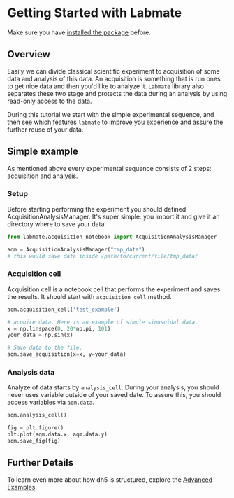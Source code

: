# Getting Started with Labmate

Make sure you have [installed the package](install.md) before.

## Overview

Easily we can divide classical scientific experiment to acquisition of some data and analysis of this data. An acquisition is something that is run ones to get nice data and then you'd like to analyze it. `Labmate` library also separates these two stage and protects the data during an analysis by using read-only access to the data.

During this tutorial we start with the simple experimental sequence, and then see which features `labmate` to improve you experience and assure the further reuse of your data.

## Simple example

As mentioned above every experimental sequence consists of 2 steps: acquisition and analysis.

### Setup

Before starting performing the experiment you should defined AcquisitionAnalysisManager. It's super simple: you import it and give it an directory where to save your data.

```python
from labmate.acquisition_notebook import AcquisitionAnalysisManager

aqm = AcquisitionAnalysisManager("tmp_data")
# this would save data inside /path/to/current/file/tmp_data/
```

### Acquisition cell

Acquisition cell is a notebook cell that performs the experiment and saves the results. It should start with `acquisition_cell` method.

```python
aqm.acquisition_cell('test_example')

# acquire data. Here is an example of simple sinusoidal data.
x = np.linspace(0, 20*np.pi, 101)
your_data = np.sin(x)

# Save data to the file.
aqm.save_acquisition(x=x, y=your_data)
```

### Analysis data

Analyze of data starts by `analysis_cell`.
During your analysis, you should never uses variable outside of your saved date. To assure this, you should access variables via `aqm.data`.

```python
aqm.analysis_cell()

fig = plt.figure()
plt.plot(aqm.data.x, aqm.data.y)
aqm.save_fig(fig)
```

## Further Details

To learn even more about how dh5 is structured, explore the [Advanced Examples](advanced_examples.md).
